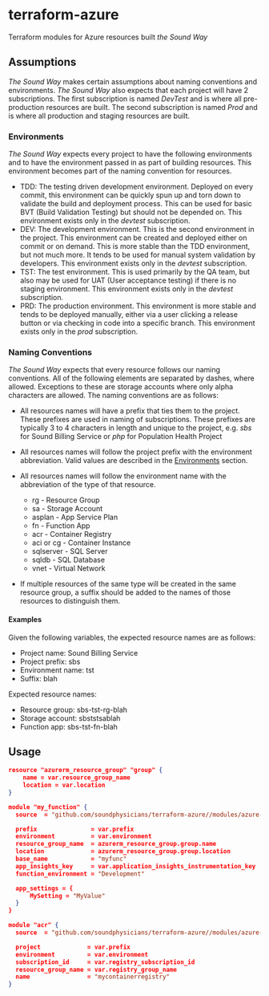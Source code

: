# terraform-azure
Terraform modules for Azure resources built _the Sound Way_

## Assumptions

_The Sound Way_ makes certain assumptions about naming conventions and environments. _The Sound Way_ also expects that each project will have 2 subscriptions. The first subscription is named _DevTest_ and is where all pre-production resources are built. The second subscription is named _Prod_ and is where all production and staging resources are built.

### Environments

_The Sound Way_ expects every project to have the following environments and to have the environment passed in as part of building resources. This environment becomes part of the naming convention for resources.

* TDD: The testing driven development environment. Deployed on every commit, this environment can be quickly spun up and torn down to validate the build and deployment process. This can be used for basic BVT (Build Validation Testing) but should not be depended on. This environment exists only in the  _devtest_ subscription.
* DEV: The development environment. This is the second environment in the project. This environment can be created and deployed either on commit or on demand. This is more stable than the TDD environment, but not much more. It tends to be used for manual system validation by developers. This environment exists only in the  _devtest_ subscription.
* TST: The test environment. This is used primarily by the QA team, but also may be used for UAT (User acceptance testing) if there is no staging environment. This environment exists only in the  _devtest_ subscription.
* PRD: The production environment. This environment is more stable and tends to be deployed manually, either via a user clicking a release button or via checking in code into a specific branch. This environment exists only in the  _prod_ subscription. 

### Naming Conventions 

_The Sound Way_ expects that every resource follows our naming conventions. All of the following elements are separated by dashes, where allowed. Exceptions to these are storage accounts where only alpha characters are allowed. The naming conventions are as follows:

* All resources names will have a prefix that ties them to the project. These prefixes are used in naming of subscriptions. These prefixes are typically 3 to 4 characters in length and unique to the project, e.g. _sbs_ for Sound Billing Service or _php_ for Population Health Project

* All resources names will follow the project prefix with the environment abbreviation. Valid values are described in the [Environments](#environments) section.

* All resources names will follow the environment name with the abbreviation of the type of that resource. 

    * rg - Resource Group
    * sa - Storage Account
    * asplan - App Service Plan
    * fn - Function App
    * acr - Container Registry
    * aci or cg - Container Instance
    * sqlserver - SQL Server
    * sqldb - SQL Database
    * vnet - Virtual Network

* If multiple resources of the same type will be created in the same resource group, a suffix should be added to the names of those resources to distinguish them. 

#### Examples

Given the following variables, the expected resource names are as follows:

* Project name: Sound Billing Service
* Project prefix: sbs 
* Environment name: tst 
* Suffix: blah

Expected resource names:
* Resource group: sbs-tst-rg-blah
* Storage account: sbststsablah
* Function app: sbs-tst-fn-blah

## Usage 

```json
resource "azurerm_resource_group" "group" {
    name = var.resource_group_name 
    location = var.location 
}

module "my_function" {
  source  = "github.com/soundphysicians/terraform-azure//modules/azure-function?ref=<CommitHash>"

  prefix               = var.prefix
  environment          = var.environment
  resource_group_name  = azurerm_resource_group.group.name
  location             = azurerm_resource_group.group.location
  base_name            = "myfunc"
  app_insights_key     = var.application_insights_instrumentation_key
  function_environment = "Development"         

  app_settings = {
      MySetting = "MyValue"
  }
}

module "acr" {
  source  = "github.com/soundphysicians/terraform-azure//modules/azure-container-registry?ref=<CommitHash>"

  project             = var.prefix
  environment         = var.environment
  subscription_id     = var.registry_subscription_id
  resource_group_name = var.registry_group_name
  name                = "mycontainerregistry" 
}
```